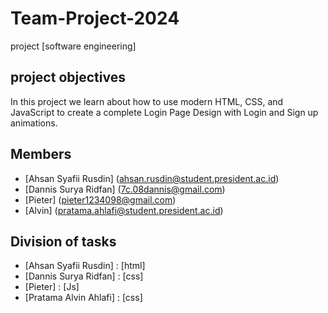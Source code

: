 # Team-Project-2024
project [software engineering]

## project objectives 
In this project we learn about how to use modern HTML, CSS, and JavaScript to create a complete Login Page Design with Login and Sign up animations.

## Members
- [Ahsan Syafii Rusdin] (ahsan.rusdin@student.president.ac.id)
- [Dannis Surya Ridfan] (7c.08dannis@gmail.com)
- [Pieter] (pieter1234098@gmail.com)
- [Alvin] (pratama.ahlafi@student.president.ac.id)


## Division of tasks
- [Ahsan Syafii Rusdin] : [html]
- [Dannis Surya Ridfan] : [css]
- [Pieter] : [Js]
- [Pratama Alvin Ahlafi] : [css]
